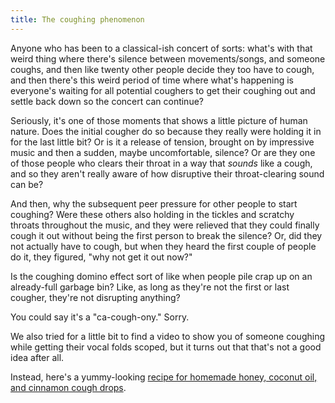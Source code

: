 ```yaml
---
title: The coughing phenomenon
---
```


Anyone who has been to a classical-ish concert of sorts: what's with that weird thing where there's silence between movements/songs, and someone coughs, and then like twenty other people decide they too have to cough, and then there's this weird period of time where what's happening is everyone's waiting for all potential coughers to get their coughing out and settle back down so the concert can continue?

Seriously, it's one of those moments that shows a little picture of human nature. Does the initial cougher do so because they really were holding it in for the last little bit? Or is it a release of tension, brought on by impressive music and then a sudden, maybe uncomfortable, silence? Or are they one of those people who clears their throat in a way that *sounds* like a cough, and so they aren't really aware of how disruptive their throat-clearing sound can be?

And then, why the subsequent peer pressure for other people to start coughing? Were these others also holding in the tickles and scratchy throats throughout the music, and they were relieved that they could finally cough it out without being the first person to break the silence? Or, did they not actually have to cough, but when they heard the first couple of people do it, they figured, "why not get it out now?" 

Is the coughing domino effect sort of like when people pile crap up on an already-full garbage bin? Like, as long as they're not the first or last cougher, they're not disrupting anything?

You could say it's a "ca-cough-ony." Sorry.

We also tried for a little bit to find a video to show you of someone coughing while getting their vocal folds scoped, but it turns out that that's not a good idea after all.

Instead, here's a yummy-looking [recipe for homemade honey, coconut oil, and cinnamon cough drops](http://thecoconutmama.com/homemade-cough-drops/).
